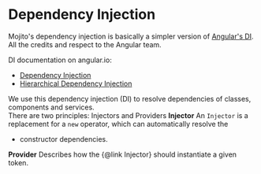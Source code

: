 # Dependency Injection   
Mojito's dependency injection is basically a simpler version of [Angular's DI](https://angular.io).      
All the credits and respect to the Angular team.

DI documentation on angular.io:
* [Dependency Injection](https://angular.io/docs/ts/latest/guide/dependency-injection.html)
* [Hierarchical Dependency Injection](https://angular.io/docs/ts/latest/guide/hierarchical-dependency-injection.html)

We use this dependency injection (DI) to resolve dependencies of classes, components and services.    
There are two principles: Injectors and Providers
**Injector**
An `Injector` is a replacement for a `new` operator, which can automatically resolve the
 * constructor dependencies.    
     
**Provider**
Describes how the {@link Injector} should instantiate a given token.